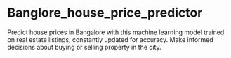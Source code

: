 # Banglore_house_price_predictor
Predict house prices in Bangalore with this machine learning model trained on real estate listings, constantly updated for accuracy. Make informed decisions about buying or selling property in the city.
